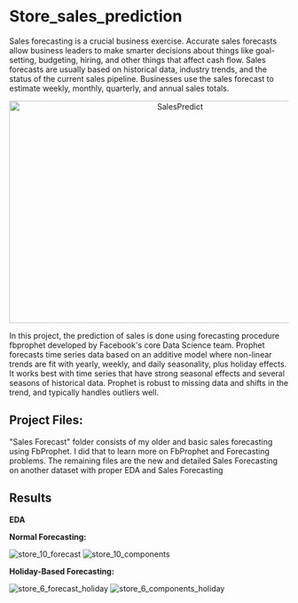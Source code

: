 # Store_sales_prediction

Sales forecasting is a crucial business exercise. Accurate sales forecasts allow business leaders to make smarter decisions about things like goal-setting, budgeting, hiring, and other things that affect cash flow. Sales forecasts are usually based on historical data, industry trends, and the status of the current sales pipeline. Businesses use the sales forecast to estimate weekly, monthly, quarterly, and annual sales totals.
<p align="center">
    <img alt="SalesPredict" title="Sales Prediction" src="https://www.entrepreneurshipinabox.com/wp-content/uploads/sales-forecast-template-for-your-business.jpg" width="600" height="400">
</p>

In this project, the prediction of sales is done using forecasting procedure fbprophet developed by Facebook's core Data Science team. Prophet forecasts time series data based on an additive model where non-linear trends are fit with yearly, weekly, and daily seasonality, plus holiday effects. It works best with time series that have strong seasonal effects and several seasons of historical data. Prophet is robust to missing data and shifts in the trend, and typically handles outliers well.

## Project Files: 
"Sales Forecast" folder consists of my older and basic sales forecasting using FbProphet. I did that to learn more on FbProphet and Forecasting problems.
The remaining files are the new and detailed Sales Forecasting on another dataset with proper EDA and Sales Forecasting

## Results

**EDA**

**Normal Forecasting:**

![store_10_forecast](https://user-images.githubusercontent.com/85514219/229319380-3e446f3d-e896-429b-9266-f7fac8a6629d.png)
![store_10_components](https://user-images.githubusercontent.com/85514219/229319379-55cff2cc-55d4-4a01-a2a1-b725b2eb291d.png)

**Holiday-Based Forecasting:**

![store_6_forecast_holiday](https://user-images.githubusercontent.com/85514219/229319437-9ca01249-5942-4453-8d1c-762cfa683a67.png)
![store_6_components_holiday](https://user-images.githubusercontent.com/85514219/229319434-d9527c71-c77d-49b3-bf40-4c5bb06a9320.png)



